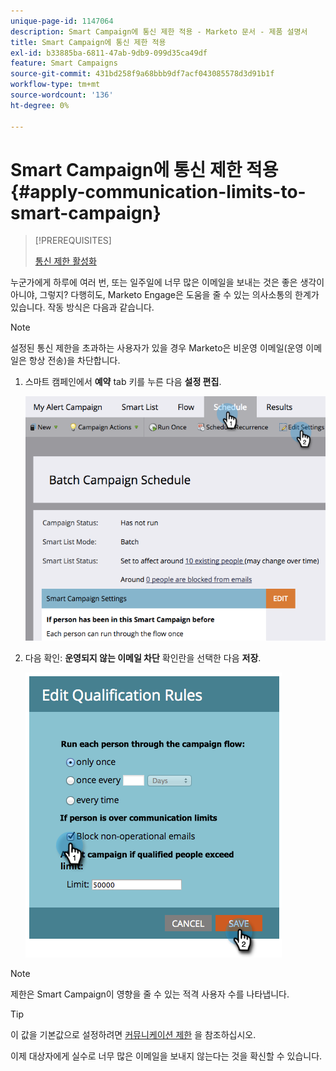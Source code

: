 ```yaml
---
unique-page-id: 1147064
description: Smart Campaign에 통신 제한 적용 - Marketo 문서 - 제품 설명서
title: Smart Campaign에 통신 제한 적용
exl-id: b33885ba-6811-47ab-9db9-099d35ca49df
feature: Smart Campaigns
source-git-commit: 431bd258f9a68bbb9df7acf043085578d3d91b1f
workflow-type: tm+mt
source-wordcount: '136'
ht-degree: 0%

---
```


# Smart Campaign에 통신 제한 적용 {#apply-communication-limits-to-smart-campaign}

>[!PREREQUISITES]
>
>[통신 제한 활성화](/help/marketo/product-docs/administration/email-setup/enable-communication-limits.md)

누군가에게 하루에 여러 번, 또는 일주일에 너무 많은 이메일을 보내는 것은 좋은 생각이 아니야, 그렇지? 다행히도, Marketo Engage은 도움을 줄 수 있는 의사소통의 한계가 있습니다. 작동 방식은 다음과 같습니다.

>[!NOTE]
>
>설정된 통신 제한을 초과하는 사용자가 있을 경우 Marketo은 비운영 이메일(운영 이메일은 항상 전송)을 차단합니다.

1. 스마트 캠페인에서 **예약** tab 키를 누른 다음 **설정 편집**.

   ![](assets/apply-communication-limits-to-smart-campaign-1.png)

1. 다음 확인: **운영되지 않는 이메일 차단** 확인란을 선택한 다음 **저장**.

   ![](assets/apply-communication-limits-to-smart-campaign-2.png)

>[!NOTE]
>
>제한은 Smart Campaign이 영향을 줄 수 있는 적격 사용자 수를 나타냅니다.

>[!TIP]
>
>이 값을 기본값으로 설정하려면  [커뮤니케이션 제한](/help/marketo/product-docs/administration/email-setup/enable-communication-limits.md) 을 참조하십시오.

이제 대상자에게 실수로 너무 많은 이메일을 보내지 않는다는 것을 확신할 수 있습니다.

